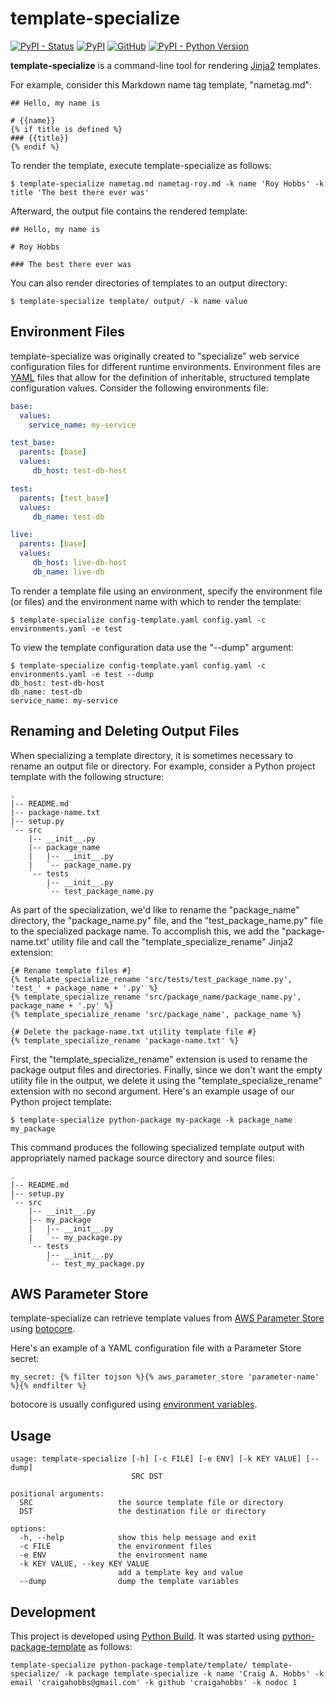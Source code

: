 # template-specialize

[![PyPI - Status](https://img.shields.io/pypi/status/template-specialize)](https://pypi.org/project/template-specialize/)
[![PyPI](https://img.shields.io/pypi/v/template-specialize)](https://pypi.org/project/template-specialize/)
[![GitHub](https://img.shields.io/github/license/craigahobbs/template-specialize)](https://github.com/craigahobbs/template-specialize/blob/main/LICENSE)
[![PyPI - Python Version](https://img.shields.io/pypi/pyversions/template-specialize)](https://pypi.org/project/template-specialize/)

**template-specialize** is a command-line tool for rendering
[Jinja2](https://jinja.palletsprojects.com/en/3.0.x/templates/)
templates.

For example, consider this Markdown name tag template, "nametag.md":

``` jinja2
## Hello, my name is

# {{name}}
{% if title is defined %}
### {{title}}
{% endif %}
```

To render the template, execute template-specialize as follows:

```
$ template-specialize nametag.md nametag-roy.md -k name 'Roy Hobbs' -k title 'The best there ever was'
```

Afterward, the output file contains the rendered template:

```
## Hello, my name is

# Roy Hobbs

### The best there ever was
```

You can also render directories of templates to an output directory:

```
$ template-specialize template/ output/ -k name value
```


## Environment Files

template-specialize was originally created to "specialize" web service configuration files for different runtime
environments. Environment files are [YAML](https://yaml.org/spec/1.2/spec.html) files that allow for the definition of
inheritable, structured template configuration values. Consider the following environments file:

``` yaml
base:
  values:
    service_name: my-service

test_base:
  parents: [base]
  values:
     db_host: test-db-host

test:
  parents: [test_base]
  values:
     db_name: test-db

live:
  parents: [base]
  values:
     db_host: live-db-host
     db_name: live-db
```

To render a template file using an environment, specify the environment file (or files) and the environment name with
which to render the template:

```
$ template-specialize config-template.yaml config.yaml -c environments.yaml -e test
```

To view the template configuration data use the "--dump" argument:

```
$ template-specialize config-template.yaml config.yaml -c environments.yaml -e test --dump
db_host: test-db-host
db_name: test-db
service_name: my-service
```


## Renaming and Deleting Output Files

When specializing a template directory, it is sometimes necessary to rename an output file or directory. For example,
consider a Python project template with the following structure:

```
.
|-- README.md
|-- package-name.txt
|-- setup.py
`-- src
    |-- __init__.py
    |-- package_name
    |   |-- __init__.py
    |   `-- package_name.py
    `-- tests
        |-- __init__.py
        `-- test_package_name.py
```

As part of the specialization, we'd like to rename the "package_name" directory, the "package_name.py" file, and the
"test_package_name.py" file to the specialized package name. To accomplish this, we add the "package-name.txt' utility
file and call the "template_specialize_rename" Jinja2 extension:

``` jinja2
{# Rename template files #}
{% template_specialize_rename 'src/tests/test_package_name.py', 'test_' + package_name + '.py' %}
{% template_specialize_rename 'src/package_name/package_name.py', package_name + '.py' %}
{% template_specialize_rename 'src/package_name', package_name %}

{# Delete the package-name.txt utility template file #}
{% template_specialize_rename 'package-name.txt' %}
```

First, the "template_specialize_rename" extension is used to rename the package output files and directories. Finally,
since we don't want the empty utility file in the output, we delete it using the "template_specialize_rename" extension
with no second argument. Here's an example usage of our Python project template:

```
$ template-specialize python-package my-package -k package_name my_package
```

This command produces the following specialized template output with appropriately named package source directory and
source files:

```
.
|-- README.md
|-- setup.py
`-- src
    |-- __init__.py
    |-- my_package
    |   |-- __init__.py
    |   `-- my_package.py
    `-- tests
        |-- __init__.py
        `-- test_my_package.py
```


## AWS Parameter Store

template-specialize can retrieve template values from
[AWS Parameter Store](https://docs.aws.amazon.com/systems-manager/latest/userguide/systems-manager-parameter-store.html)
using
[botocore](https://pypi.org/project/botocore/).

Here's an example of a YAML configuration file with a Parameter Store secret:

``` jinja2
my_secret: {% filter tojson %}{% aws_parameter_store 'parameter-name' %}{% endfilter %}
```

botocore is usually configured using
[environment variables](https://boto3.amazonaws.com/v1/documentation/api/latest/guide/configuration.html#using-environment-variables).


## Usage

```
usage: template-specialize [-h] [-c FILE] [-e ENV] [-k KEY VALUE] [--dump]
                           SRC DST

positional arguments:
  SRC                   the source template file or directory
  DST                   the destination file or directory

options:
  -h, --help            show this help message and exit
  -c FILE               the environment files
  -e ENV                the environment name
  -k KEY VALUE, --key KEY VALUE
                        add a template key and value
  --dump                dump the template variables
```


## Development

This project is developed using [Python Build](https://github.com/craigahobbs/python-build#readme). It was started
using [python-package-template](https://github.com/craigahobbs/python-package-template#readme) as follows:

```
template-specialize python-package-template/template/ template-specialize/ -k package template-specialize -k name 'Craig A. Hobbs' -k email 'craigahobbs@gmail.com' -k github 'craigahobbs' -k nodoc 1
```
